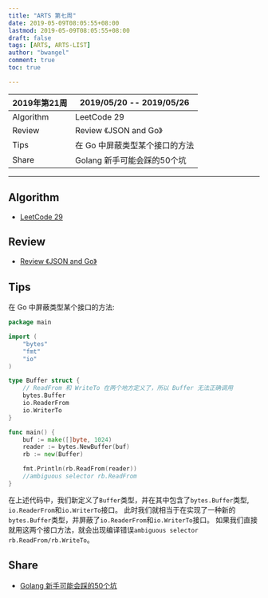 ```yaml
---
title: "ARTS 第七周"
date: 2019-05-09T08:05:55+08:00
lastmod: 2019-05-09T08:05:55+08:00
draft: false
tags: [ARTS, ARTS-LIST]
author: "bwangel"
comment: true
toc: true

---
```


2019年第21周|2019/05/20 -- 2019/05/26
---|---
Algorithm|LeetCode 29
Review|Review 《JSON and Go》
Tips|在 Go 中屏蔽类型某个接口的方法
Share|Golang 新手可能会踩的50个坑

<!--more-->

---

## Algorithm

+ [LeetCode 29](/2019/05/13/leetcode-29/)

## Review

+ [Review 《JSON and Go》](/2019/05/21/review-json-and-go/)

## Tips

在 Go 中屏蔽类型某个接口的方法:

```go
package main

import (
	"bytes"
	"fmt"
	"io"
)

type Buffer struct {
	// ReadFrom 和 WriteTo 在两个地方定义了，所以 Buffer 无法正确调用
	bytes.Buffer
	io.ReaderFrom
	io.WriterTo
}

func main() {
	buf := make([]byte, 1024)
	reader := bytes.NewBuffer(buf)
	rb := new(Buffer)

	fmt.Println(rb.ReadFrom(reader))
	//ambiguous selector rb.ReadFrom
}
```

在上述代码中，我们新定义了`Buffer`类型，并在其中包含了`bytes.Buffer`类型, `io.ReaderFrom`和`io.WriterTo`接口。
此时我们就相当于在实现了一种新的`bytes.Buffer`类型，并屏蔽了`io.ReaderFrom`和`io.WriterTo`接口。
如果我们直接就用这两个接口方法，就会出现编译错误`ambiguous selector rb.ReadFrom/rb.WriteTo`。

## Share

+ [Golang 新手可能会踩的50个坑](https://segmentfault.com/a/1190000013739000#articleHeader61)
